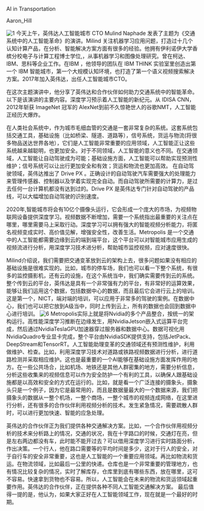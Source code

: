 AI in Transportation

Aaron_Hill

![1](https://ooo.0o0.ooo/2017/06/02/5931047d9e5a6.png)
今天上午，英伟达人工智能城市 CTO Mulind Naphade 发表了主题为《交通系统中的人工智能革命》的演讲。Milind 关注机器学习应用问题，打造过十几个认知计算产品，在分析、智能解决方案方面有很多的经验。他拥有伊利诺伊大学香槟分校电子与计算工程博士学位,，从事机器学习和图像处理研究。曾在柯达、IBM、思科等企业工作。在IBM ，他领导的团队在 IBM THINK 实验室里创造出第一个 IBM 智能城市，第一个大规模认知环境，也打造了第一个语义视频搜索解决方案。2017年加入英伟达，出任人工智能城市CTO。

在这次主题演讲中，他分享了英伟达和合作伙伴如何助力交通系统中的智能革命。以下是该演讲的主要内容。深度学习预示着人工智能的新纪元。从 IDISA CNN，2012年斩获 ImageNet 冠军的 AlexNet到前不久惊艳世人的谷歌NMT，人工智能正经历大爆炸。

在人类社会系统中，作为城市毛细血管的交通是一套非常复杂的系统。这套系统包括交通工具，基础设施（比如桥梁、隧道、道路等），信号系统，货运与物流(将很多物品送达世界各地），它们是人工智能非常重要的应用领域，人工智能正让这些系统越来越聪明，也更加安全。对于不同领域，人工智能的意义也不同。在交通领域，人工智能让自动驾驶成为可能；基础设施方面，人工智能可以帮助实现预测性维护；信号系统可以让出行更加安全和有效；货运和物流也更加高效。
在自动驾驶领域，英伟达推出了 Drive PX 。正确设计的自动驾驶汽车需要强大的处理能力来管理传感器、控制器以及学着实现完全自动。而自动驾驶所需要的计算力，是过去任何一台计算机都没有达到过的。Drive PX 是英伟达专门针对自动驾驶的产品线，可以大幅增加自动驾驶的识别速度。

2020年,智能城市将会有10亿个摄像头运行，它会形成一个庞大的市场，为视频物联网设备提供深度学习。视频数据不断增加，需要一个系统指出最重要的关注点在哪里，哪里需要马上采取行动。深度学习可以拥有强大的智能视频分析能力，将匿名视频变成实时、高价值见解，增强安全性，改善生活。Metropolis  是一个交通中的人工智能都需要边缘到云的端到端平台，这个平台可以对智能城市应用生成的视频流进行分析，用深度学习技术进分析，帮助城市监控视频，应对速度很快。

Milind介绍说，我们需要把交通变革放到云的架构上去，很多问题如果没有相应的基础设施是很难实现的。比如，城市的停车场，我们也可以看一下整个系统，有很多的监控摄影机，还有云的设施，在这个系统当中，我们确实需要传到云的系统。整个传到云的平台，英伟达是具有一个非常强有力的平台，有非常好的运算效果，能够让我们运用这个数据，包括数据中心的数据，而且最后它会进行云上的培训。这是第一个，NICT，端对端的培训，可以应用于非常多的驾驶的案例。在数据中心，我们也可以把它放到A级当中，同时上传到云上，所有的数据也会回到数据中心进行培训。
![6](https://ooo.0o0.ooo/2017/06/02/593113b2cc937.png)
Metropolis实际上就是将Nvidia的多个产品整合，按统一的架构运行。高性能深度学习推断在边缘发生，用NvidiaJetson嵌入式运算平台完成，然后通过NvidiaTeslaGPU加速器穿过服务器和数据中心。数据可视化用NvidiaQuadro专业显卡完成，整个平台由NvidiaSDK提供支持，包括JetPack、DeepStream和TensorRT。人工智能助理变革的交通领域还有预测性维护，利用做维护、检查。比如，利用深度学习技术对道路或铁路视频数据进行分析，进行道路检测并采取相应维护。这也是最重要的一个AI能够在基础设施方面发挥作用的地方。在一些公共场合，比如机场、地铁还是其他人群密集的地方，需要分析信息，分析这些收集来的视频信息可以作为安全防护一个有利的工具，以确保人跟基础设施都是以高效和安全的方式在运行的。比如，就是看一个广泛连接的摄象头，摄象头只是一个例子，因为它是最常用的，而且是数据量最大的一个数据来源，我们把摄象头的数据从一整个机场，一整个商场，一整个城市的视频连成网络，在这里进行分析，还有很多的合作伙伴利用视频分析的技术。发生紧急情况，需要疏散人群时，可以进行更加快速、智能的应急处理。

英伟达的合作伙伴正为我们提供各种交通解决方案。比如，一个合作伙伴用视频分析的技术来分析路上的情况，交通的状况，我在十字路口的时候，交通灯在亮，但是左右两边都没有车，此时能不能开过去？可以借用深度学习进行实时路面分析，作出决策。一个行人，他在路口需要等的平均时间是多少，这对于行人的安全，对于自行车的安全非常重要，这也是人工智能的一个重要应用领域。再比如物流和货运。在物流领域，比如最后一公里的快递。仓库也是一个非常重要的管理地方，也有情况比较复杂的情况，实时了解库存，仓库里到底有哪些东西，放在哪里，这可不容易。快速拿到货物也不容易。所以，人工智能会在未来的物流和货运领域起重要作用。英伟达的合作伙伴，正在提供各种不同人工智能交通解决方案。
最后值得一提的是，他认为，如果大家正好在人工智能领域工作，现在就是一个最好的时期。
